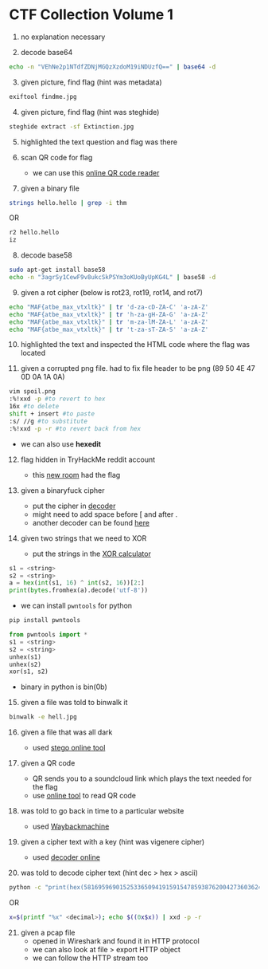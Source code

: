 # CTF Collection Volume 1

1. no explanation necessary

2. decode base64
```bash
echo -n "VEhNe2p1NTdfZDNjMGQzXzdoM19iNDUzfQ==" | base64 -d
```
	
3. given picture, find flag (hint was metadata)
```bash
exiftool findme.jpg
```
	
4. given picture, find flag (hint was steghide)
```bash
steghide extract -sf Extinction.jpg
```
	
5. highlighted the text question and flag was there

6. scan QR code for flag
	+ we can use this [online QR code reader](https://pageloot.com/qr-code-scanner/#upload)

7. given a binary file
```bash
strings hello.hello | grep -i thm
```
OR
```bash
r2 hello.hello
iz
```
	
8. decode base58
```bash
sudo apt-get install base58
echo -n "3agrSy1CewF9v8ukcSkPSYm3oKUoByUpKG4L" | base58 -d
```
	
9. given a rot cipher (below is rot23, rot19, rot14, and rot7)
```bash
echo "MAF{atbe_max_vtxltk}" | tr 'd-za-cD-ZA-C' 'a-zA-Z'
echo "MAF{atbe_max_vtxltk}" | tr 'h-za-gH-ZA-G' 'a-zA-Z'
echo "MAF{atbe_max_vtxltk}" | tr 'm-za-lM-ZA-L' 'a-zA-Z'
echo "MAF{atbe_max_vtxltk}" | tr 't-za-sT-ZA-S' 'a-zA-Z'
```
	
10. highlighted the text and inspected the HTML code where the flag was located

11. given a corrupted png file. had to fix file header to be png (89 50 4E 47 0D 0A 1A 0A)
```bash
vim spoil.png
:%!xxd -p #to revert to hex
16x #to delete
shift + insert #to paste
:s/ //g #to substitute
:%!xxd -p -r #to revert back from hex
```
+ we can also use **hexedit**
	
12. flag hidden in TryHackMe reddit account
	+ this [new room](https://www.reddit.com/r/tryhackme/comments/eizxaq/new_room_coming_soon/) had the flag
	
13. given a binaryfuck cipher
	+ put the cipher in [decoder](https://www.dcode.fr/brainfuck-language)
	+ might need to add space before [ and after .
	+ another decoder can be found [here](https://www.splitbrain.org/services/ook)
	
14. given two strings that we need to XOR
	+ put the strings in the [XOR calculator](http://xor.pw/)
```python
s1 = <string>
s2 = <string>
a = hex(int(s1, 16) ^ int(s2, 16))[2:]
print(bytes.fromhex(a).decode('utf-8'))
```
+ we can install `pwntools` for python
```bash
pip install pwntools
```
```python
from pwntools import *
s1 = <string>
s2 = <string>
unhex(s1)
unhex(s2)
xor(s1, s2)
```
+ binary in python is bin(0b)

15. given a file was told to binwalk it
```bash
binwalk -e hell.jpg
```

16. given a file that was all dark
	+ used [stego online tool](https://aperisolve.fr/)

17. given a QR code
	+ QR sends you to a soundcloud link which plays the text needed for the flag
	+ use [online tool](https://pageloot.com/qr-code-scanner/#upload) to read QR code

18. was told to go back in time to a particular website
	+ used [Waybackmachine](https://archive.org/web/)

19. given a cipher text with a key (hint was vigenere cipher)
	+ used [decoder online](https://www.dcode.fr/vigenere-cipher)
	
20. was told to decode cipher text (hint dec > hex > ascii)
```bash
python -c "print(hex(581695969015253365094191591547859387620042736036246486373595515576333693))" | xxd -p -r
```
OR
```bash
x=$(printf "%x" <decimal>); echo $((0x$x)) | xxd -p -r
```

21. given a pcap file
	+ opened in Wireshark and found it in HTTP protocol
	+ we can also look at file > export HTTP object
	+ we can follow the HTTP stream too